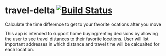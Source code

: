 # travel-delta [![Build Status](https://travis-ci.org/rainrivas/travel-delta.svg?branch=server-logic)](https://travis-ci.org/rainrivas/travel-delta)
Calculate the time difference to get to your favorite locations after you move

This app is intended to support home buying/renting decisions by allowing the user to see travel distances to their favorite locations. User will list important addresses in which distance and travel time will be calcualted for each location.

